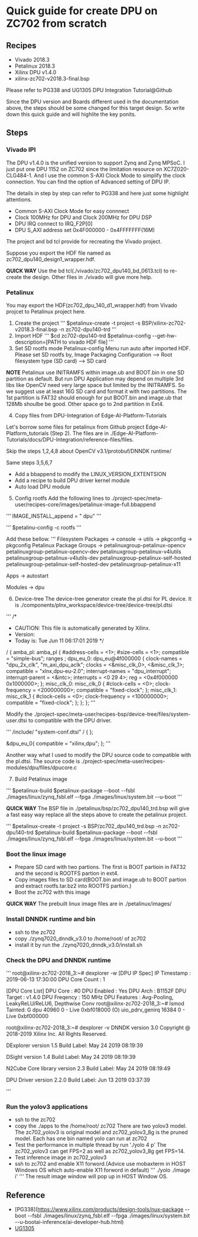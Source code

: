 # Quick guide for create DPU on ZC702 from scratch

## Recipes
- Vivado 2018.3
- Petalinux 2018.3
- Xilinx DPU v1.4.0
- xilinx-zc702-v2018.3-final.bsp


Please refer to PG338 and UG1305 DPU Integration Tutorial@Github

Since the DPU version and Boards different used in the documentation above, the steps should be some
changed for this target design. So write down this quick guide and will highlite the key ponits.

## Steps

### Vivado IPI
The DPU v1.4.0 is the unified version to support Zynq and Zynq MPSoC. I just put one DPU 1152 on ZC702
since the limitation resource on XC7Z020-CLG484-1. And I use the common S-AXI Clock Mode to simplify
the clock connection. You can find the option of Advanced setting of DPU IP.

The details in step by step can refer to PG338 and here just some highlight attentions.
- Common S-AXI Clock Mode for easy connnect
- Clock 100MHz for DPU and Clock 200MHz for DPU DSP
- DPU IRQ connect to IRQ_F2P[0]
- DPU S_AXI address set 0x4F000000 - 0x4FFFFFFF(16M)

The project and bd tcl provide for recreating the Vivado project.

Suppose you export the HDF file named as zc702_dpu140_design1_wrapper.hdf.

**QUICK WAY**
Use the bd tcl(./vivado/zc702_dpu140_bd_0613.tcl) to re-create the design. Other files in ./vivado will give more help.

### Petalinux
You may export the HDF(zc702_dpu_140_d1_wrapper.hdf) from Vivado projcet to Petalinux project here.

1. Create the project
'''
$petalinux-create -t project -s BSP/xilinx-zc702-v2018.3-final.bsp -n zc702-dpu140-trd
'''
2. Import HDF
'''
$cd zc702-dpu140-trd
$petalinux-config --get-hw-description=[PATH to vivado HDF file]
'''
3. Set SD rootfs mode
Petalinux-config Menu run auto after imported HDF. Please set SD rootfs by,
Image Packaging Configuration --> Root filesystem type (SD card) --> SD card

**NOTE** Petalinux use INITRAMFS within image.ub and BOOT.bin in one SD partition as default. But run DPU
Application may depend on multiple 3rd libs like OpenCV need very large space but limited by the INITRAMFS.
So we suggest use at least 16G SD card and format it with two partitions. The 1st partition is FAT32 should
enough for put BOOT.bin and image.ub that 128Mb shoulbe be good. Other space go to 2nd partition in Ext4.

4. Copy files from DPU-Integration of Edge-AI-Platform-Tutorials

Let's borrow some files for petalinux from Github project Edge-AI-Platform_tutorials (Step 2).
The files are in ./Edge-AI-Platform-Tutorials/docs/DPU-Integration/reference-files/files.

Skip the steps 1,2,4,8 about OpenCV v3.1/protobuf/DNNDK runtime/

Same steps 3,5,6,7
- Add a bbappend to modify the LINUX_VERSION_EXTENTSION
- Add a recipe to build DPU driver kernel module
- Auto load DPU module


5. Config rootfs
Add the following lines to ./project-spec/meta-user/recipes-core/images/petalinux-image-full.bbappend

'''
IMAGE_INSTALL_append = " dpu"
'''

'''
$petalinu-config -c rootfs
'''

Add these bellow.
'''
Filesystem Packages ->
console -> utils -> pkgconfig -> pkgconfig
Petalinux Package Groups ->
petalinuxgroup-petalinux-opencv
petalinuxgroup-petalinux-opencv-dev
petalinuxgroup-petalinux-v4lutils
petalinuxgroup-petalinux-v4lutils-dev
petalinuxgroup-petalinux-self-hosted
petalinuxgroup-petalinux-self-hosted-dev
petalinuxgroup-petalinux-x11

Apps -> autostart

Modules -> dpu

6. Device-tree
The device-tree generator create the pl.dtsi for PL device.
It is ./components/plnx_workspace/device-tree/device-tree/pl.dtsi

'''
/*
 * CAUTION: This file is automatically generated by Xilinx.
 * Version:
 * Today is: Tue Jun 11 06:17:01 2019
 */


/ {
        amba_pl: amba_pl {
                #address-cells = <1>;
                #size-cells = <1>;
                compatible = "simple-bus";
                ranges ;
                dpu_eu_0: dpu_eu@4f000000 {
                        clock-names = "dpu_2x_clk", "m_axi_dpu_aclk";
                        clocks = <&misc_clk_0>, <&misc_clk_1>;
                        compatible = "xlnx,dpu-eu-2.0";
                        interrupt-names = "dpu_interrupt";
                        interrupt-parent = <&intc>;
                        interrupts = <0 29 4>;
                        reg = <0x4f000000 0x1000000>;
                };
                misc_clk_0: misc_clk_0 {
                        #clock-cells = <0>;
                        clock-frequency = <200000000>;
                        compatible = "fixed-clock";
                };
                misc_clk_1: misc_clk_1 {
                        #clock-cells = <0>;
                        clock-frequency = <100000000>;
                        compatible = "fixed-clock";
                };
        };
};
'''

Modify the ./project-spec/meta-user/recipes-bsp/device-tree/files/system-user.dtsi to compatible with the
DPU driver.

'''
/include/ "system-conf.dtsi"
/ {
};

&dpu_eu_0{
        compatible = "xilinx,dpu";
};
'''

Another way what I used to modify the DPU source code to compatible with the pl.dtsi.
The source code is ./project-spec/meta-user/recipes-modules/dpu/files/dpucore.c


7. Build Petalinux image

'''
$petalinux-build
$petalinux-package --boot --fsbl ./images/linux/zynq_fsbl.elf --fpga ./images/linux/system.bit --u-boot
'''

**QUICK WAY**
The BSP file in ./petalinux/bsp/zc702_dpu140_trd.bsp will give a fast easy way replace all the steps above
to create the petalinux project.

'''
$petalinux-create -t project -s BSP/zc702_dpu140_trd.bsp -n zc702-dpu140-trd
$petalinux-build
$petalinux-package --boot --fsbl ./images/linux/zynq_fsbl.elf --fpga ./images/linux/system.bit --u-boot
'''

### Boot the linux image
- Prepare SD card with two partions. The first is BOOT partioin in FAT32 and the second is ROOTFS partion in ext4.
- Copy images files to SD card(BOOT.bin and image.ub to BOOT partion and extract rootfs.tar.bz2 into ROOTFS partion.)
- Boot the zc702 with this image

**QUICK WAY**
The prebuilt linux image files are in ./petalinux/images/

### Install DNNDK runtime and bin
- ssh to the zc702
- copy ./zynq7020_dnndk_v3.0 to /home/root/ of zc702
- install it by run the ./zynq7020_dnndk_v3.0/install.sh

### Check the DPU and DNNDK runtime
'''
root@xilinx-zc702-2018_3:~# dexplorer -w
[DPU IP Spec]
IP  Timestamp   : 2019-06-13 17:30:00
DPU Core Count  : 1

[DPU Core List]
DPU Core        : #0
DPU Enabled     : Yes
DPU Arch        : B1152F
DPU Target      : v1.4.0
DPU Freqency    : 150 MHz
DPU Features    : Avg-Pooling, LeakyReLU/ReLU6, Depthwise Conv
root@xilinx-zc702-2018_3:~# lsmod
    Tainted: G
dpu 40960 0 - Live 0xbf018000 (O)
uio_pdrv_genirq 16384 0 - Live 0xbf000000

root@xilinx-zc702-2018_3:~# dexplorer -v
DNNDK version  3.0
Copyright @ 2018-2019 Xilinx Inc. All Rights Reserved.

DExplorer version 1.5
Build Label: May 24 2019 08:19:39

DSight version 1.4
Build Label: May 24 2019 08:19:39

N2Cube Core library version 2.3
Build Label: May 24 2019 08:19:49

DPU Driver version 2.2.0
Build Label: Jun 13 2019 03:37:39

'''


### Run the yolov3 applications
- ssh to the zc702
- copy the ./apps to the /home/root/ zc702
There are two yolov3 model. The zc702_yolov3 is original model and zc702_yolov3_8g is the pruned model. Each has one bin
named yolo can run at zc702
- Test the performance in multiple thread by run './yolo 4 p'
The zc702_yolov3 can get FPS=2 as well as zc702_yolov3_8g get FPS=14.
- Test inference image in zc702_yolov3
- ssh to zc702 and enable X11 forword.(Advice use mobaxterm in HOST Windows OS which auto-enable X11 forword in default)
'''
./yolo ./image i'
'''
The result image window will pop up in HOST Window OS.



## Reference
- [PG338](https://www.xilinx.com/products/design-tools/nux-package --boot --fsbl ./images/linux/zynq_fsbl.elf --fpga ./images/linux/system.bit --u-bootai-inference/ai-developer-hub.html)
- [UG1305](https://github.com/Xilinx/Edge-AI-Platform-Tutorials/tree/master/docs/DPU-Integration)



